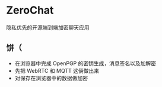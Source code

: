 # ZeroChat

隐私优先的开源端到端加密聊天应用

## 饼（
- 在浏览器中完成 OpenPGP 的密钥生成，消息签名以及加解密
- 先把 WebRTC 和 MQTT 这俩做出来
- 对保存在浏览器中的数据做加密
